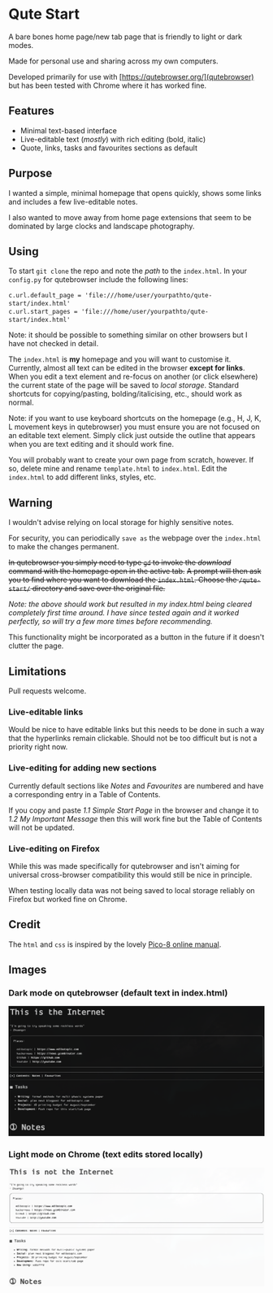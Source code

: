 # Qute Start

A bare bones home page/new tab page that is friendly to light or dark modes.

Made for personal use and sharing across my own computers.

Developed primarily for use with [https://qutebrowser.org/](qutebrowser) but has been tested with Chrome where it has worked fine.

## Features

- Minimal text-based interface
- Live-editable text (_mostly_) with rich editing (bold, italic)
- Quote, links, tasks and favourites sections as default

## Purpose

I wanted a simple, minimal homepage that opens quickly, shows some links and includes a few live-editable notes.

I also wanted to move away from home page extensions that seem to be dominated by large clocks and landscape photography.

## Using

To start `git clone` the repo and note the _path_ to the `index.html`.
In your `config.py` for qutebrowser include the following lines:

```
c.url.default_page = 'file:///home/user/yourpathto/qute-start/index.html'
c.url.start_pages = 'file:///home/user/yourpathto/qute-start/index.html'
```

Note: it should be possible to something similar on other browsers but I have not checked in detail.

The `index.html` is **my** homepage and you will want to customise it.
Currently, almost all text can be edited in the browser **except for links**.
When you edit a text element and re-focus on another (or click elsewhere) the current state of the page will be saved to _local storage_.
Standard shortcuts for copying/pasting, bolding/italicising, etc., should work as normal.

Note: if you want to use keyboard shortcuts on the homepage (e.g., H, J, K, L movement keys in qutebrowser) you must ensure you are not focused on an editable text element.
Simply click just outside the outline that appears when you are text editing and it should work fine.

You will probably want to create your own page from scratch, however.
If so, delete mine and rename `template.html` to `index.html`.
Edit the `index.html` to add different links, styles, etc.

## Warning

I wouldn't advise relying on local storage for highly sensitive notes.

For security, you can periodically `save as` the webpage over the `index.html` to make the changes permanent.

~~In qutebrowser you simply need to type `gd` to invoke the *download* command with the homepage open in the active tab.~~
~~A prompt will then ask you to find where you want to download the `index.html`.
Choose the `/qute-start/` directory and save over the original file.~~

*Note: the above *should* work but resulted in my index.html being cleared completely first time around.
I have since tested again and it worked perfectly, so will try a few more times before recommending.*

This functionality might be incorporated as a button in the future if it doesn't clutter the page.

## Limitations

Pull requests welcome.

### Live-editable links

Would be nice to have editable links but this needs to be done in such a way that the hyperlinks remain clickable.
Should not be too difficult but is not a priority right now.

### Live-editing for adding new sections

Currently default sections like _Notes_ and _Favourites_ are numbered and have a corresponding entry in a Table of Contents.

If you copy and paste _1.1 Simple Start Page_ in the browser and change it to _1.2 My Important Message_ then this will work fine but the Table of Contents will not be updated.

### Live-editing on Firefox

While this was made specifically for qutebrowser and isn't aiming for universal cross-browser compatibility this would still be nice in principle.

When testing locally data was not being saved to local storage reliably on Firefox but worked fine on Chrome.

## Credit

The `html` and `css` is inspired by the lovely [Pico-8 online manual](https://www.lexaloffle.com/dl/docs/pico-8_manual.html).

## Images

### Dark mode on qutebrowser (default text in index.html)

![Dark mode on qutebrowser](dark_qute.png) 

### Light mode on Chrome (text edits stored locally)

![Light mode on chrome](light_chrome.png) 
